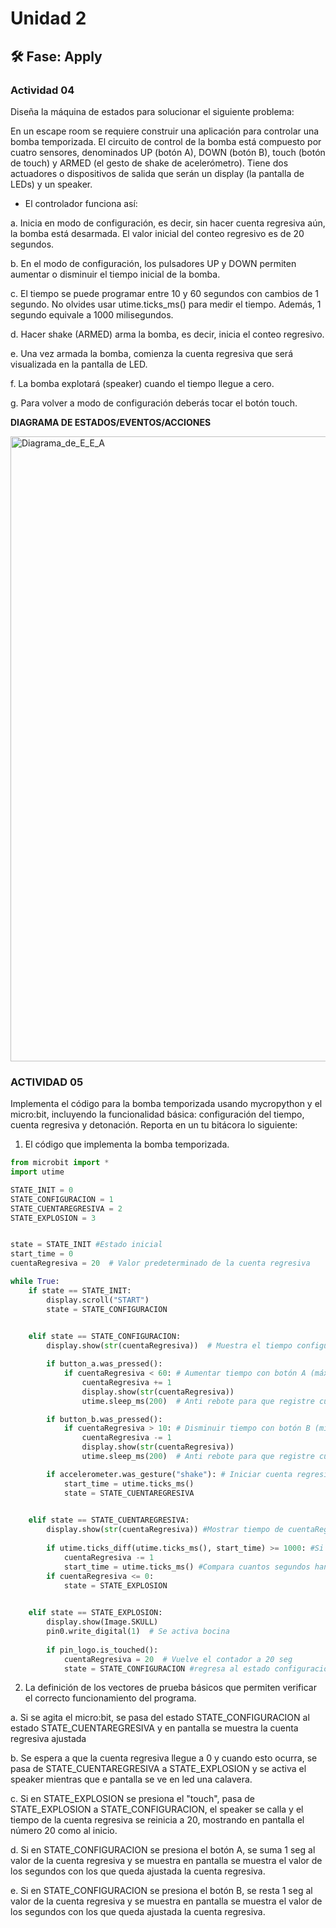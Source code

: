 # Unidad 2


## 🛠 Fase: Apply


### Actividad 04

Diseña la máquina de estados para solucionar el siguiente problema:

En un escape room se requiere construir una aplicación para controlar una bomba temporizada. El circuito de control de la bomba está compuesto por cuatro sensores, denominados UP (botón A), DOWN (botón B), touch (botón de touch) y ARMED (el gesto de shake de acelerómetro). Tiene dos actuadores o dispositivos de salida que serán un display (la pantalla de LEDs) y un speaker.

- El controlador funciona así:

a. Inicia en modo de configuración, es decir, sin hacer cuenta regresiva aún, la bomba está desarmada. El valor inicial del conteo regresivo es de 20 segundos.

b. En el modo de configuración, los pulsadores UP y DOWN permiten aumentar o disminuir el tiempo inicial de la bomba.

c. El tiempo se puede programar entre 10 y 60 segundos con cambios de 1 segundo. No olvides usar utime.ticks_ms() para medir el tiempo. Además, 1 segundo equivale a 1000 milisegundos.

d. Hacer shake (ARMED) arma la bomba, es decir, inicia el conteo regresivo.

e. Una vez armada la bomba, comienza la cuenta regresiva que será visualizada en la pantalla de LED.

f. La bomba explotará (speaker) cuando el tiempo llegue a cero.

g. Para volver a modo de configuración deberás tocar el botón touch.

**DIAGRAMA DE ESTADOS/EVENTOS/ACCIONES**


<img width="1000" height="1000" alt="Diagrama_de_E_E_A" src="https://github.com/user-attachments/assets/98738113-0047-4d44-b1ec-a8ac2419d33b"/>


### ACTIVIDAD 05

Implementa el código para la bomba temporizada usando mycropython y el micro:bit, incluyendo la funcionalidad básica: configuración del tiempo, cuenta regresiva y detonación. Reporta en un tu bitácora lo siguiente:

1. El código que implementa la bomba temporizada.

```Python
from microbit import *
import utime

STATE_INIT = 0
STATE_CONFIGURACION = 1
STATE_CUENTAREGRESIVA = 2
STATE_EXPLOSION = 3


state = STATE_INIT #Estado inicial
start_time = 0
cuentaRegresiva = 20  # Valor predeterminado de la cuenta regresiva

while True:
    if state == STATE_INIT:
        display.scroll("START")
        state = STATE_CONFIGURACION

    
    elif state == STATE_CONFIGURACION:
        display.show(str(cuentaRegresiva))  # Muestra el tiempo configurado

        if button_a.was_pressed():
            if cuentaRegresiva < 60: # Aumentar tiempo con botón A (máx 60)
                cuentaRegresiva += 1
                display.show(str(cuentaRegresiva))
                utime.sleep_ms(200)  # Anti rebote para que registre cuando se presiona el botón A

        if button_b.was_pressed():
            if cuentaRegresiva > 10: # Disminuir tiempo con botón B (mín 10)
                cuentaRegresiva -= 1
                display.show(str(cuentaRegresiva))
                utime.sleep_ms(200)  # Anti rebote para que registre cuando se presiona el botón B

        if accelerometer.was_gesture("shake"): # Iniciar cuenta regresiva con agitar
            start_time = utime.ticks_ms()
            state = STATE_CUENTAREGRESIVA

            
    elif state == STATE_CUENTAREGRESIVA:
        display.show(str(cuentaRegresiva)) #Mostrar tiempo de cuentaRegresiva en leds (se actualiza cada seg que pasa)
        
        if utime.ticks_diff(utime.ticks_ms(), start_time) >= 1000: #Si pasa 1 seg, se reduce de a 1 el valor de cuentaRegresiva y eso se ve en pantalla
            cuentaRegresiva -= 1
            start_time = utime.ticks_ms() #Compara cuantos segundos han pasado desde el inicio de la cuenta regresiva
        if cuentaRegresiva <= 0:
            state = STATE_EXPLOSION

    
    elif state == STATE_EXPLOSION:
        display.show(Image.SKULL)
        pin0.write_digital(1)  # Se activa bocina
        
        if pin_logo.is_touched():
            cuentaRegresiva = 20  # Vuelve el contador a 20 seg
            state = STATE_CONFIGURACION #regresa al estado configuración
```

2. La definición de los vectores de prueba básicos que permiten verificar el correcto funcionamiento del programa.

a. Si se agita el micro:bit, se pasa del estado STATE_CONFIGURACION al estado STATE_CUENTAREGRESIVA y en pantalla se muestra la cuenta regresiva ajustada

b. Se espera a que la cuenta regresiva llegue a 0 y cuando esto ocurra, se pasa de STATE_CUENTAREGRESIVA a STATE_EXPLOSION y se activa el speaker mientras que e pantalla se ve en led una calavera.

c. Si en STATE_EXPLOSION se presiona el "touch", pasa de STATE_EXPLOSION a STATE_CONFIGURACION, el speaker se calla y el tiempo de la cuenta regresiva se reinicia a 20, mostrando en pantalla el número 20 como al inicio.

d. Si en STATE_CONFIGURACION se presiona el botón A, se suma 1 seg al valor de la cuenta regresiva y se muestra en pantalla se muestra el valor de los segundos con los que queda ajustada la cuenta regresiva.

e. Si en STATE_CONFIGURACION se presiona el botón B, se resta 1 seg al valor de la cuenta regresiva y se muestra en pantalla se muestra el valor de los segundos con los que queda ajustada la cuenta regresiva.






